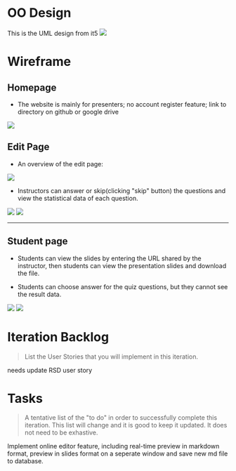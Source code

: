 # OO Design
This is the UML design from it5
![](https://github.com/jhu-oose/2020-spring-group-QuizHero/blob/master/docs/it5/it5_UML.png)

# Wireframe

## Homepage

- The website is mainly for presenters; no account register feature; link to directory on github or google drive

![](https://github.com/jhu-oose/2020-spring-group-QuizHero/blob/master/docs/it6/new%20front%20page.png)

## Edit Page

- An overview of the edit page:

![](https://github.com/jhu-oose/2020-spring-group-QuizHero/blob/master/docs/it6/edit%20page.png)

- Instructors can answer or skip(clicking "skip" button) the questions and view the statistical data of each question.

![](https://github.com/jhu-oose/2020-spring-group-QuizHero/blob/master/docs/it4/quiz-presentation.png)
![](https://github.com/jhu-oose/2020-spring-group-QuizHero/blob/master/docs/it4/presentation-statistic.png)

---

## Student page

- Students can view the slides by entering the URL shared by the instructor, then students can view the presentation slides and download the file.

- Students can choose answer for the quiz questions, but they cannot see the result data.

![](https://github.com/jhu-oose/2020-spring-group-QuizHero/blob/master/docs/it4/quiz-stu.png)
![](https://github.com/jhu-oose/2020-spring-group-QuizHero/blob/master/docs/it4/stu-result.png)



# Iteration Backlog
> List the User Stories that you will implement in this iteration.

needs update RSD user story


# Tasks
> A tentative list of the "to do" in order to successfully complete this iteration. This list will change and it is good to keep it updated. It does not need to be exhastive.

Implement online editor feature, including real-time preview in markdown format, preview in slides format on a seperate window and save new md file to database.
